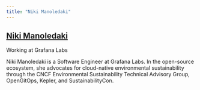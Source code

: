 ```yaml
---
title: "Niki Manoledaki"
---
```


## [Niki Manoledaki](https://twitter.com/NikiMnldk)

Working at Grafana Labs

Niki Manoledaki is a Software Engineer at Grafana Labs. In the open-source ecosystem, she advocates for cloud-native environmental sustainability through the CNCF Environmental Sustainability Technical Advisory Group, OpenGitOps, Kepler, and SustainabilityCon.
